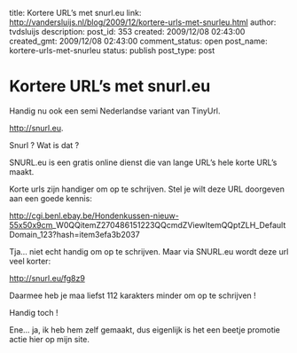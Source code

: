 title: Kortere URL’s met snurl.eu
link: http://vandersluijs.nl/blog/2009/12/kortere-urls-met-snurleu.html
author: tvdsluijs
description: 
post_id: 353
created: 2009/12/08 02:43:00
created_gmt: 2009/12/08 02:43:00
comment_status: open
post_name: kortere-urls-met-snurleu
status: publish
post_type: post

# Kortere URL’s met snurl.eu

Handig nu ook een semi Nederlandse variant van TinyUrl.  
  
<http://snurl.eu>.  
  
Snurl ? Wat is dat ?  
  
SNURL.eu is een gratis online dienst die van lange URL’s hele korte URL’s maakt.  
  
Korte urls zijn handiger om op te schrijven. Stel je wilt deze URL doorgeven aan een goede kennis:  
  
<http://cgi.benl.ebay.be/Hondenkussen-nieuw-55x50x9cm>_W0QQitemZ270486151223QQcmdZViewItemQQptZLH_DefaultDomain_123?hash=item3efa3b2037  
  
Tja… niet echt handig om op te schrijven. Maar via SNURL.eu wordt deze url veel korter:  
  
<http://snurl.eu/fg8z9>  
  
Daarmee heb je maa liefst 112 karakters minder om op te schrijven !  
  
Handig toch !  
  
Ene… ja, ik heb hem zelf gemaakt, dus eigenlijk is het een beetje promotie actie hier op mijn site.